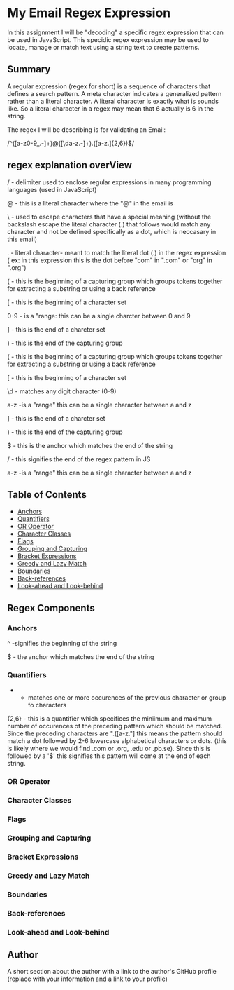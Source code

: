# My Email Regex Expression
 
In this assignment I will be "decoding" a specific regex expression that can be used in JavaScript. This specidic regex expression may be used to locate, manage or match text using a string text to create patterns.

## Summary

A regular expression (regex for short) is a sequence of characters that defines a search pattern.
A meta character indicates a generalized pattern rather than a literal character.
A literal character is exactly what is sounds like. So a literal character in a regex may mean that 6 actually is 6 in the string.


The regex I will be describing is for validating an Email:

/^([a-z0-9_\.-]+)@([\da-z\.-]+)\.([a-z\.]{2,6})$/

## regex explanation overView

/ - delimiter used to enclose regular expressions in many programming languages (used in JavaScript)

@  - this is a literal character where the "@" in the email is

\ - used to escape characters that have a special meaning  (without the backslash escape the literal character (.) that follows would match any character and not be defined specifically as a dot, which is neccasary in this email)

. - literal character- meant to match the literal dot (.) in the regex expression ( ex: in this expression this is the dot before "com" in ".com" or "org" in ".org")

(   - this is the beginning of a capturing group which groups tokens together for extracting a substring or using a back reference

[ - this is the beginning of a character set

0-9 - is a  "range: this can be a single charcter between 0 and 9

]  - this is the end of a charcter set

) - this is the end of the capturing group

(  - this is the beginning of a capturing group which groups tokens together for extracting a substring or using a back reference

[ - this is the beginning of a character set

\d - matches any digit character (0-9)

a-z -is a "range" this can be a single character between a and z

]  - this is the end of a charcter set

) - this is the end of the capturing group

$ - this is the anchor which matches the end of the string
 
 / - this signifies the end of the regex pattern in JS


a-z -is a "range" this can be a single character between a and z
## Table of Contents

- [Anchors](#anchors)
- [Quantifiers](#quantifiers)
- [OR Operator](#or-operator)
- [Character Classes](#character-classes)
- [Flags](#flags)
- [Grouping and Capturing](#grouping-and-capturing)
- [Bracket Expressions](#bracket-expressions)
- [Greedy and Lazy Match](#greedy-and-lazy-match)
- [Boundaries](#boundaries)
- [Back-references](#back-references)
- [Look-ahead and Look-behind](#look-ahead-and-look-behind)

## Regex Components

### Anchors

^  -signifies the beginning of the string

$ - the anchor which matches the end of the string

### Quantifiers

+ - matches one or more occurences of the previous character or group fo characters

{2,6} - this is a quantifier which specifices the miniimum and maximum number of occurences of the preceding pattern which should be matched. Since the preceding characters are "\.([a-z\."] this means the pattern should match a dot followed by 2-6 lowercase alphabetical characters or dots. (this is likely where we would find .com or .org, .edu or .pb.se). Since this is followed by a '$' this signifies this pattern will come at the end of each string.

### OR Operator

### Character Classes

### Flags

### Grouping and Capturing

### Bracket Expressions

### Greedy and Lazy Match

### Boundaries

### Back-references

### Look-ahead and Look-behind

## Author

A short section about the author with a link to the author's GitHub profile (replace with your information and a link to your profile)
